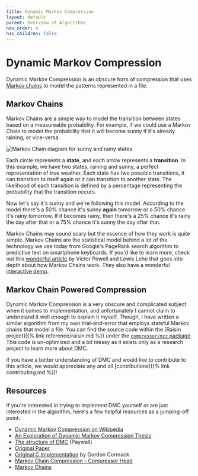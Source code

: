 ```yaml
---
title: Dynamic Markov Compression
layout: default
parent: Overview of Algorithms
nav_order: 4
has_children: false
---
```


# Dynamic Markov Compression

Dynamic Markov Compression is an obscure form of compression that uses [Markov chains](https://en.wikipedia.org/wiki/Markov_chain) to model the patterns represented in a file.

## Markov Chains

Markov Chains are a simple way to model the transition between states based on a measureable probability. For example, if we could use a Markov Chain to model the probability that it will become sunny if it's already raining, or vice-versa.

![Markov Chain diagram for sunny and rainy states](/assets/MarkovChains.png)

Each circle represents a **state**, and each arrow represents a **transition**. In this example, we have two states, raining and sunny, a perfect representation of true weather. Each state has two possible transitions, it can transition to itself again or it can transition to another state. The likelihood of each transition is defined by a percentage representing the probability that the transition occurs.

Now let's say it's sunny and we're following this model. According to the model there's a 50% chance it's sunny **again** tomorrow or a 50% chance it's rainy tomorrow. If it becomes rainy, then there's a 25% chance it's rainy the day after that or a 75% chance it's sunny the day after that.

Markov Chains may sound scary but the essence of how they work is quite simple. Markov Chains are the statistical model behind a lot of the technology we use today from Google's PageRank search algorithm to predictive text on smartphone keyboards. If you'd like to learn more, check out this [wonderful article](https://setosa.io/ev/markov-chains/) by Victor Powell and Lewis Lehe that goes into depth about how Markov Chains work. They also have a wonderful [interactive demo](https://setosa.io/markov).

## Markov Chain Powered Compression

Dynamic Markov Compression is a very obscure and complicated subject when it comes to implementation, and unfortunately I cannot claim to understand it well enough to explain it myself. Though, I have written a similar algorithm from my own trial-and-error that employs stateful Markov chains that model a file. You can find the source code within the [Raisin project]({% link reference/raisin.md %}) under the [`compressor/mcc` package](https://github.com/go-compression/raisin/blob/master/compressor/mcc). This code is un-optimized and a bit messy as it exists only as a research project to learn more about DMC.

If you have a better understanding of DMC and would like to contribute to this article, we would appreciate any and all [contributions]({% link contributing.md %})!

## Resources

If you're interested in trying to implement DMC yourself or are just interested in the algorithm, here's a few helpful resources as a jumping-off point:

- [Dynamic Markov Compression on Wikipedia](https://en.wikipedia.org/wiki/Dynamic_Markov_compression)
- [An Exploration of Dynamic Markov Compression Thesis](https://ir.canterbury.ac.nz/bitstream/handle/10092/9572/whitehead_thesis.pdf?sequence=1)
- [The structure of DMC](https://ieeexplore.ieee.org/document/515497) (Paywall)
- [Original Paper](https://academic.oup.com/comjnl/article-pdf/30/6/541/935458/30-6-541.pdf)
- [Original C Implementation](https://web.archive.org/web/20070630111546/http://plg.uwaterloo.ca/~ftp/dmc/dmc.c) by Gordon Cormack
- [Markov Chain Compression - Compressor Head](https://www.youtube.com/watch?v=05RFEGWNxts)
- [Markov Chains](https://setosa.io/ev/markov-chains/)
